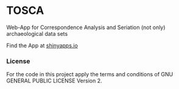 # TOSCA

Web-App for Correspondence Analysis and Seriation (not only) archaeological data sets

Find the App at [shinyapps.io](https://martinhinz.shinyapps.io/tosca/)
### License

For the code in this project apply the terms and conditions of GNU GENERAL PUBLIC LICENSE Version 2.
